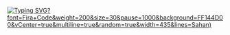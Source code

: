 [![Typing SVG](https://github.com/sahanaya2006)?font=Fira+Code&weight=200&size=30&pause=1000&background=FF144D00&vCenter=true&multiline=true&random=true&width=435&lines=Sahan)](https://github.com/sahanaya2006)
